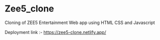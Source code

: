 # Zee5_clone
Cloning of ZEE5 Entertainment Web app using HTML CSS and Javascript

Deployment link :-  https://zee5-clone.netlify.app/
